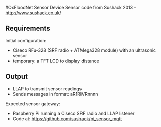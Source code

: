 #OxFloodNet Sensor Device
Sensor code from Sushack 2013 - http://www.sushack.co.uk/ 

## Requirements
Initial configuration:
 * Ciseco RFu-328 (SRF radio + ATMega328 module) with an ultrasonic sensor
 * temporary: a TFT LCD to display distance 
  
## Output 
 * LLAP to transmit sensor readings
 * Sends messages in format: aR1RIVRnnnn

Expected sensor gateway:
 * Raspberry Pi running a Ciseco SRF radio and LLAP listener
 * Code at: https://github.com/sushack/pi_sensor_mqtt
 

 

 